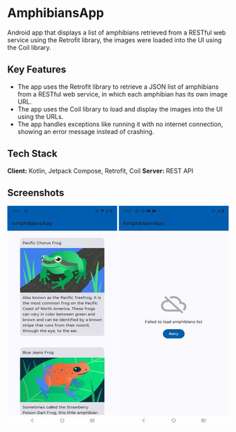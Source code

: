 
# AmphibiansApp

Android app that displays a list of amphibians retrieved from a RESTful web service using the Retrofit library, the images were loaded into the UI using the Coil library.


## Key Features

- The app uses the Retrofit library to retrieve a JSON list of amphibians from a RESTful web service, in which each amphibian has its own image URL.
- The app uses the Coil library to load and display the images into the UI using the URLs.
- The app handles exceptions like running it with no internet connection, showing an error message instead of crashing.

## Tech Stack

**Client:** Kotlin, Jetpack Compose, Retrofit, Coil
**Server:** REST API



## Screenshots

![App Screenshot](https://github.com/milton-code/AmphibiansApp/blob/8f96518e22b7d28c69e9418bd12597b4311f9da2/amphibianlist_success.jpeg)
![App Screenshot](https://github.com/milton-code/AmphibiansApp/blob/8f96518e22b7d28c69e9418bd12597b4311f9da2/amphibianlist_error.jpeg)

